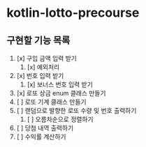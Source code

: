 # kotlin-lotto-precourse

## 구현할 기능 목록

1. [x] 구입 금액 입력 받기
    1. [x] 예외처리
2. [x] 번호 입력 받기
    1. [x] 보너스 번호 입력 받기
3. [x] 로또 상금 enum 클래스 만들기
4. [ ] 로또 기계 클래스 만들기
5. [ ] 랜덤으로 발향한 로또 수량 및 번호 출력하기
    1. [ ] 오름차순으로 정렬하기
6. [ ] 당첨 내역 출력하기
7. [ ] 수익률 계산하기
